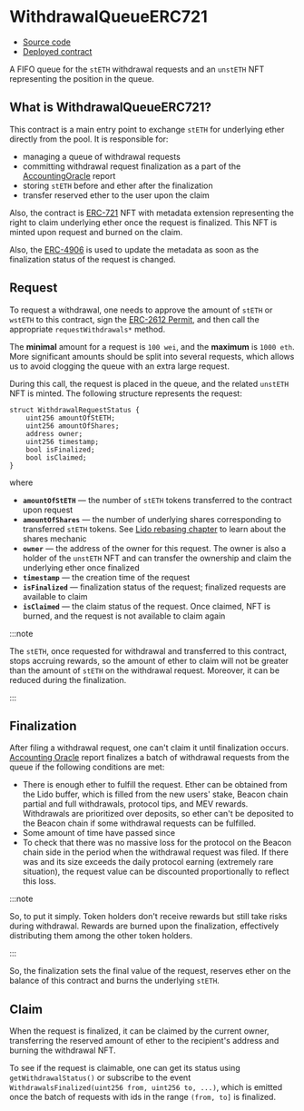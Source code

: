 # WithdrawalQueueERC721

- [Source code](https://github.com/lidofinance/lido-dao/blob/master/contracts/0.8.9/WithdrawalQueueERC721.sol)
- [Deployed contract](https://etherscan.io/address/0x889edC2eDab5f40e902b864aD4d7AdE8E412F9B1)

A FIFO queue for the `stETH` withdrawal requests and an `unstETH` NFT representing the position in the queue.

## What is WithdrawalQueueERC721?

This contract is a main entry point to exchange `stETH` for underlying ether directly from the pool. It is responsible for:

- managing a queue of withdrawal requests
- committing withdrawal request finalization as a part of the [AccountingOracle](./accounting-oracle.md) report
- storing `stETH` before and ether after the finalization
- transfer reserved ether to the user upon the claim

Also, the contract is [ERC-721](https://eips.ethereum.org/EIPS/eip-721) NFT with metadata extension representing the right to claim underlying ether once the request is finalized. This NFT is minted upon request and burned on the claim.

Also, the [ERC-4906](https://eips.ethereum.org/EIPS/eip-4906) is used to update the metadata as soon as the finalization status of the request is changed.

## Request

To request a withdrawal, one needs to approve the amount of `stETH` or `wstETH` to this contract, sign the [ERC-2612 Permit](https://eips.ethereum.org/EIPS/eip-2612), and then call the appropriate `requestWithdrawals*` method.

The **minimal** amount for a request is `100 wei`, and the **maximum** is `1000 eth`. More significant amounts should be split into several requests, which allows us to avoid clogging the queue with an extra large request.

During this call, the request is placed in the queue, and the related `unstETH` NFT is minted. The following structure represents the request:

```sol
struct WithdrawalRequestStatus {
    uint256 amountOfStETH;
    uint256 amountOfShares;
    address owner;
    uint256 timestamp;
    bool isFinalized;
    bool isClaimed;
}
```

where

- **`amountOfStETH`** — the number of `stETH` tokens transferred to the contract upon request
- **`amountOfShares`** — the number of underlying shares corresponding to transferred `stETH` tokens. See [Lido rebasing chapter](lido.md#rebase) to learn about the shares mechanic
- **`owner`** — the address of the owner for this request. The owner is also a holder of the `unstETH` NFT and can transfer the ownership and claim the underlying ether once finalized
- **`timestamp`** — the creation time of the request
- **`isFinalized`** — finalization status of the request; finalized requests are available to claim
- **`isClaimed`** — the claim status of the request. Once claimed, NFT is burned, and the request is not available to claim again

:::note

The `stETH`, once requested for withdrawal and transferred to this contract, stops accruing rewards, so the amount of ether to claim will not be greater than the amount of `stETH` on the withdrawal request. Moreover, it can be reduced during the finalization.

:::

## Finalization

After filing a withdrawal request, one can't claim it until finalization occurs.
[Accounting Oracle](./accounting-oracle.md) report finalizes a batch of withdrawal requests from the queue if the following conditions are met:

- There is enough ether to fulfill the request. Ether can be obtained from the Lido buffer, which is filled from the new users' stake, Beacon chain partial and full withdrawals, protocol tips, and MEV rewards. Withdrawals are prioritized over deposits, so ether can't be deposited to the Beacon chain if some withdrawal requests can be fulfilled.
- Some amount of time have passed since
- To check that there was no massive loss for the protocol on the Beacon chain side in the period when the withdrawal request was filed. If there was and its size exceeds the daily protocol earning (extremely rare situation), the request value can be discounted proportionally to reflect this loss.

:::note

So, to put it simply. Token holders don't receive rewards but still take risks during withdrawal.  Rewards are burned upon the finalization, effectively distributing them among the other token holders.

:::

So, the finalization sets the final value of the request, reserves ether on the balance of this contract and burns the underlying `stETH`.

## Claim

When the request is finalized, it can be claimed by the current owner, transferring the reserved amount of ether to the recipient's address and burning the withdrawal NFT.

To see if the request is claimable, one can get its status using `getWithdrawalStatus()` or subscribe to the event `WithdrawalsFinalized(uint256 from, uint256 to, ...)`, which is emitted once the batch of requests with ids in the range `(from, to]` is finalized.
